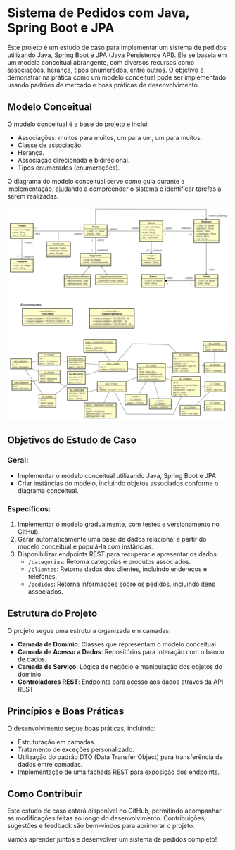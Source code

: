 # Sistema de Pedidos com Java, Spring Boot e JPA

Este projeto é um estudo de caso para implementar um sistema de pedidos utilizando Java, Spring Boot e JPA (Java Persistence API). Ele se baseia em um modelo conceitual abrangente, com diversos recursos como associações, herança, tipos enumerados, entre outros. O objetivo é demonstrar na prática como um modelo conceitual pode ser implementado usando padrões de mercado e boas práticas de desenvolvimento.

## Modelo Conceitual

O modelo conceitual é a base do projeto e inclui:

- Associações: muitos para muitos, um para um, um para muitos.
- Classe de associação.
- Herança.
- Associação direcionada e bidirecional.
- Tipos enumerados (enumerações).

O diagrama do modelo conceitual serve como guia durante a implementação, ajudando a compreender o sistema e identificar tarefas a serem realizadas.

![Diagrama UML do Modelo Conceitual](modelo-conceitual.png)
![Diagrama UML do Modelo Conceitual](instancia-do-modelo.png)

## Objetivos do Estudo de Caso

### Geral:
- Implementar o modelo conceitual utilizando Java, Spring Boot e JPA.
- Criar instâncias do modelo, incluindo objetos associados conforme o diagrama conceitual.

### Específicos:
1. Implementar o modelo gradualmente, com testes e versionamento no GitHub.
2. Gerar automaticamente uma base de dados relacional a partir do modelo conceitual e populá-la com instâncias.
3. Disponibilizar endpoints REST para recuperar e apresentar os dados:
   - `/categorias`: Retorna categorias e produtos associados.
   - `/clientes`: Retorna dados dos clientes, incluindo endereços e telefones.
   - `/pedidos`: Retorna informações sobre os pedidos, incluindo itens associados.

## Estrutura do Projeto

O projeto segue uma estrutura organizada em camadas:

- **Camada de Domínio**: Classes que representam o modelo conceitual.
- **Camada de Acesso a Dados**: Repositórios para interação com o banco de dados.
- **Camada de Serviço**: Lógica de negócio e manipulação dos objetos do domínio.
- **Controladores REST**: Endpoints para acesso aos dados através da API REST.

## Princípios e Boas Práticas

O desenvolvimento segue boas práticas, incluindo:

- Estruturação em camadas.
- Tratamento de exceções personalizado.
- Utilização do padrão DTO (Data Transfer Object) para transferência de dados entre camadas.
- Implementação de uma fachada REST para exposição dos endpoints.

## Como Contribuir

Este estudo de caso estará disponível no GitHub, permitindo acompanhar as modificações feitas ao longo do desenvolvimento. Contribuições, sugestões e feedback são bem-vindos para aprimorar o projeto.

Vamos aprender juntos e desenvolver um sistema de pedidos completo!
